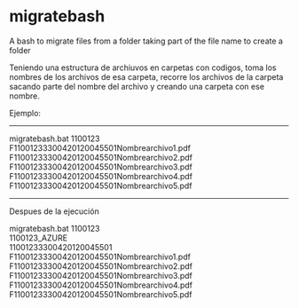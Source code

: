 # migratebash
A bash to migrate files from a folder taking part of the file name to create a folder

Teniendo una estructura de archiuvos en carpetas con codigos, 
toma los nombres de los archivos de esa carpeta,
recorre los archivos de la carpeta sacando parte del nombre del archivo
y creando una carpeta con ese nombre.

Ejemplo: 

-----------
  migratebash.bat
  1100123\
          F11001233300420120045501Nombrearchivo1.pdf
          F11001233300420120045501Nombrearchivo2.pdf
          F11001233300420120045501Nombrearchivo3.pdf
          F11001233300420120045501Nombrearchivo4.pdf
          F11001233300420120045501Nombrearchivo5.pdf

 -----------    
 Despues de la ejecución
 
  migratebash.bat
  1100123\
  1100123_AZURE\
                11001233300420120045501\
                                        F11001233300420120045501Nombrearchivo1.pdf
                                        F11001233300420120045501Nombrearchivo2.pdf
                                        F11001233300420120045501Nombrearchivo3.pdf
                                        F11001233300420120045501Nombrearchivo4.pdf
                                        F11001233300420120045501Nombrearchivo5.pdf

 
